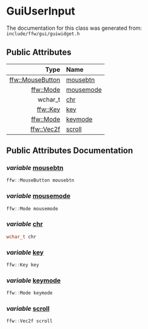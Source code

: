 GuiUserInput
===================================


The documentation for this class was generated from: `include/ffw/gui/guiwidget.h`



## Public Attributes

| Type | Name |
| -------: | :------- |
|  [ffw::MouseButton](ffw.html#f80e46cc) | [mousebtn](#fc672708) |
|  [ffw::Mode](ffw.html#e03b52d5) | [mousemode](#4b4e3781) |
|  wchar_t | [chr](#3f4a0706) |
|  [ffw::Key](ffw.html#23661d50) | [key](#6b1cf117) |
|  [ffw::Mode](ffw.html#e03b52d5) | [keymode](#44620dff) |
|  [ffw::Vec2f](ffw.html#fcfaa6c5) | [scroll](#89c9f4e3) |


## Public Attributes Documentation

### _variable_ <a id="fc672708" href="#fc672708">mousebtn</a>

```cpp
ffw::MouseButton mousebtn
```



### _variable_ <a id="4b4e3781" href="#4b4e3781">mousemode</a>

```cpp
ffw::Mode mousemode
```



### _variable_ <a id="3f4a0706" href="#3f4a0706">chr</a>

```cpp
wchar_t chr
```



### _variable_ <a id="6b1cf117" href="#6b1cf117">key</a>

```cpp
ffw::Key key
```



### _variable_ <a id="44620dff" href="#44620dff">keymode</a>

```cpp
ffw::Mode keymode
```



### _variable_ <a id="89c9f4e3" href="#89c9f4e3">scroll</a>

```cpp
ffw::Vec2f scroll
```





